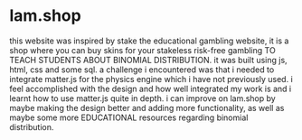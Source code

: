 # lam.shop
this website was inspired by stake the educational gambling website, it is a shop where you can buy skins for your stakeless risk-free gambling TO TEACH STUDENTS ABOUT BINOMIAL DISTRIBUTION. it was built using js, html, css and some sql. a challenge i encountered was that i needed to integrate matter.js for the physics engine which i have not previously used. i feel accomplished with the design and how well integrated my work is and i learnt how to use matter.js quite in depth. i can improve on lam.shop by maybe making the design better and adding more functionality, as well as maybe some more EDUCATIONAL resources regarding binomial distribution.
